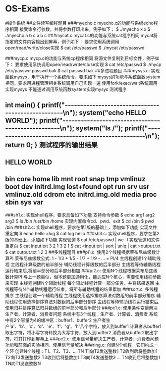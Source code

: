 # OS-Exams
#操作系统
##文件读写编程题目
###myecho.c
myecho.c的功能与系统echo程序相同
接受命令行参数，并将参数打印出来，例子如下：
$ ./myecho x
x
$ ./myecho a b c
a b c
###mycat.c
mycat.c的功能与系统cat程序相同
mycat将指定的文件内容输出到屏幕，例子如下：
要求使用系统调用open/read/write/close实现
$ cat /etc/passwd 
$ ./mycat /etc/passwd 

###mycp.c
mycp.c的功能与系统cp程序相同
将源文件复制到目标文件，例子如下：
要求使用系统调用open/read/write/close实现
$ cat /etc/passwd
$ ./mycp /etc/passwd passwd.bak 
$ cat passwd.bak
##多进程题目
###mysys.c: 实现函数mysys，用于执行一个系统命令，要求如下
mysys的功能与系统函数system相同，要求用进程管理相关系统调用自己实现一遍
使用fork/exec/wait系统调用实现mysys
不能通过调用系统函数system实现mysys
测试程序

int main()
{
    printf("--------------------------------------------------\n");
    system("echo HELLO WORLD");
    printf("--------------------------------------------------\n");
    system("ls /");
    printf("--------------------------------------------------\n");
    return 0;
}
测试程序的输出结果
--------------------------------------------------
HELLO WORLD
--------------------------------------------------
bin    core  home	     lib	 mnt   root  snap  tmp	vmlinuz
boot   dev   initrd.img      lost+found  opt   run   srv   usr	vmlinuz.old
cdrom  etc   initrd.img.old  media	 proc  sbin  sys   var
--------------------------------------------------
###sh1.c: 实现shell程序，要求具备如下功能
支持命令参数
$ echo arg1 arg2 arg3
$ ls /bin /usr/bin /home
实现内置命令cd、pwd、exit
$ cd /bin
$ pwd
/bin
###sh2.c: 实现shell程序，要求在第1版的基础上，添加如下功能
实现文件重定向
$ echo hello >log
$ cat log
hello
###sh3.c: 实现shell程序，要求在第2版的基础上，添加如下功能
实现管道
$ cat /etc/passwd | wc -l
实现管道和文件重定向
$ cat input.txt
3
2
1
3
2
1
$ cat <input.txt | sort | uniq | cat >output.txt
$ cat output.txt
1
2
3
##多线程题目
###pi1.c: 使用2个线程根据莱布尼兹级数计算PI
莱布尼兹级数公式: 1 - 1/3 + 1/5 - 1/7 + 1/9 - ... = PI/4
主线程创建1个辅助线程
主线程计算级数的前半部分
辅助线程计算级数的后半部分
主线程等待辅助线程运行結束后,将前半部分和后半部分相加
###pi2.c: 使用N个线程根据莱布尼兹级数计算PI
与上一题类似，但本题更加通用化，能适应N个核心，需要使用线程参数来实现
主线程创建N个辅助线程
每个辅助线程计算一部分任务，并将结果返回
主线程等待N个辅助线程运行结束，将所有辅助线程的结果累加
###sort.c: 多线程排序
主线程创建一个辅助线程
主线程使用选择排序算法对数组的前半部分排序
辅助线程使用选择排序算法对数组的后半部分排序
主线程等待辅助线程运行結束后,使用归并排序算法归并数组的前半部分和后半部分
###pc1.c: 使用条件变量解决生产者、计算者、消费者问题
系统中有3个线程：生产者、计算者、消费者
系统中有2个容量为4的缓冲区：buffer1、buffer2
生产者生产'a'、'b'、'c'、‘d'、'e'、'f'、'g'、'h'八个字符，放入到buffer1
计算者从buffer1取出字符，将小写字符转换为大写字符，放入到buffer2
消费者从buffer2取出字符，将其打印到屏幕上
###pc2.c: 使用信号量解决生产者、计算者、消费者问题
功能和前面的实验相同，使用信号量解决
###ring.c: 创建N个线程，它们构成一个环
创建N个线程：T1、T2、T3、… TN
T1向T2发送整数1
T2收到后将整数加1
T2向T3发送整数2
T3收到后将整数加1
T3向T4发送整数3
…
TN收到后将整数加1
TN向T1发送整数N
